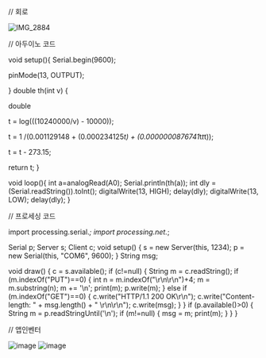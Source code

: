 // 회로

![IMG_2884](https://user-images.githubusercontent.com/119734977/205439220-f00385f7-2d63-480b-8bf9-1fd26e81253a.jpeg)

// 아두이노 코드

void setup(){
  Serial.begin(9600);
  
  pinMode(13, OUTPUT);

}
double th(int v) {

  double
  
  t = log(((10240000/v) - 10000));
  
  t = 1 /(0.001129148 + (0.000234125*t) + (0.0000000876741*t*t*t));
  
  t = t - 273.15;
  
  return t;
}

void loop(){
  int a=analogRead(A0);
  Serial.println(th(a));
  int dly = (Serial.readString()).toInt();
  digitalWrite(13, HIGH);
  delay(dly);
  digitalWrite(13, LOW);
  delay(dly);
}

// 프로세싱 코드

import processing.serial.*;
import processing.net.*;

Serial p;
Server s;
Client c;
void setup() {
  s = new Server(this, 1234);
  p = new Serial(this, "COM6", 9600);
}
String msg;

void draw() {
  c = s.available();
  if (c!=null) {
    String m = c.readString();
    if (m.indexOf("PUT")==0) {
      int n = m.indexOf("\r\n\r\n")+4;
      m = m.substring(n);
      m += '\n';
      print(m);
      p.write(m);
    }
    else if (m.indexOf("GET")==0) {
      c.write("HTTP/1.1 200 OK\r\n");
      c.write("Content-length: " + msg.length() + " \r\n\r\n");
      c.write(msg);
    }
  }
  if (p.available()>0) {
    String m = p.readStringUntil('\n');
    if (m!=null) {
      msg = m;
      print(m);
    }
  }
}

// 앱인벤터

![image](https://user-images.githubusercontent.com/119734977/205438477-7c4d9adc-51b4-43eb-bf03-d7163edacd68.png)
![image](https://user-images.githubusercontent.com/119734977/205438499-297d6bdb-c5e7-4493-99cc-d578f60f60a5.png)
